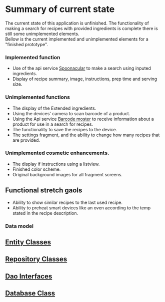 # Summary of current state
The current state of this application is unfinished.
 The functionality of making a search for recipes with provided ingredients is complete there is still some unimplemented elements.  
Bellow is the current implemented and unimplemented elements for a "finished prototype".

### Implemented function
* Use of the api service [Spoonacular](https://spoonacular.com/food-api/docs) to make a search using inputed ingredients.
* Display of recipe summary, image, instructions, prep time and serving size.


### Unimplemented functions
* The display of the Extended ingredients.
* Using the devices' camera to scan barcode of a product.
* Using the Api service [Barcode moster](https://rapidapi.com/jonata/api/barcode-monster/endpoints) to receive information about a product for use in a search for recipes. 
* The functionality to save the recipes to the device.
* The settings fragment, and the ability to change how many recipes that are provided.


### Unimplemented cosmetic enhancements.

* The display if instructions using a listview.
* Finished color scheme.
* Original background images for all fragment screens.

## Functional stretch gaols
* Ability to show similar recipes to the last used recipe.
* Ability to preheat smart devices like an oven according to the temp stated in the recipe description. 




### Data model 

## [Entity Classes](../work/entityclasses.md)

## [Repository Classes](../work/repositoryclasses.md)

## [Dao Interfaces](https://github.com/Alex-Garber/smart-cheff/tree/master/app/src/main/java/edu/cnm/deepdive/smartcheff/model/dao)

## [Database Class](https://github.com/Alex-Garber/smart-cheff/blob/master/app/src/main/java/edu/cnm/deepdive/smartcheff/service/SmartCheffDatabase.java)

